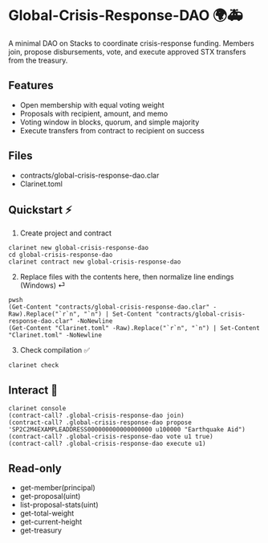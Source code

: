 # Global-Crisis-Response-DAO 🌍🚑

A minimal DAO on Stacks to coordinate crisis-response funding. Members join, propose disbursements, vote, and execute approved STX transfers from the treasury.

## Features
- Open membership with equal voting weight
- Proposals with recipient, amount, and memo
- Voting window in blocks, quorum, and simple majority
- Execute transfers from contract to recipient on success

## Files
- contracts/global-crisis-response-dao.clar
- Clarinet.toml

## Quickstart ⚡
1) Create project and contract
```
clarinet new global-crisis-response-dao
cd global-crisis-response-dao
clarinet contract new global-crisis-response-dao
```

2) Replace files with the contents here, then normalize line endings (Windows) ⏎
```
pwsh
(Get-Content "contracts/global-crisis-response-dao.clar" -Raw).Replace("`r`n", "`n") | Set-Content "contracts/global-crisis-response-dao.clar" -NoNewline
(Get-Content "Clarinet.toml" -Raw).Replace("`r`n", "`n") | Set-Content "Clarinet.toml" -NoNewline
```

3) Check compilation ✅
```
clarinet check
```

## Interact 🧪
```
clarinet console
(contract-call? .global-crisis-response-dao join)
(contract-call? .global-crisis-response-dao propose 'SP2C2M4EXAMPLEADDRESS000000000000000000 u100000 "Earthquake Aid")
(contract-call? .global-crisis-response-dao vote u1 true)
(contract-call? .global-crisis-response-dao execute u1)
```

## Read-only
- get-member(principal)
- get-proposal(uint)
- list-proposal-stats(uint)
- get-total-weight
- get-current-height
- get-treasury
